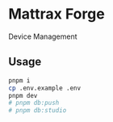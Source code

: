 # Mattrax Forge

Device Management

## Usage

```bash
pnpm i
cp .env.example .env
pnpm dev
# pnpm db:push
# pnpm db:studio
```